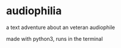 # audiophilia
a text adventure about an veteran audiophile

made with python3, runs in the terminal
